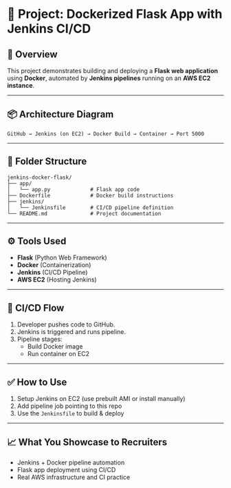 
# 🐳 Project: Dockerized Flask App with Jenkins CI/CD

## 🚀 Overview
This project demonstrates building and deploying a **Flask web application** using **Docker**, automated by **Jenkins pipelines** running on an **AWS EC2 instance**.

---

## 📦 Architecture Diagram

```
GitHub → Jenkins (on EC2) → Docker Build → Container → Port 5000
```

---

## 📁 Folder Structure

```
jenkins-docker-flask/
├── app/
│   └── app.py             # Flask app code
├── Dockerfile             # Docker build instructions
├── jenkins/
│   └── Jenkinsfile        # CI/CD pipeline definition
└── README.md              # Project documentation
```

---

## ⚙️ Tools Used

- **Flask** (Python Web Framework)
- **Docker** (Containerization)
- **Jenkins** (CI/CD Pipeline)
- **AWS EC2** (Hosting Jenkins)

---

## 🔄 CI/CD Flow

1. Developer pushes code to GitHub.
2. Jenkins is triggered and runs pipeline.
3. Pipeline stages:
   - Build Docker image
   - Run container on EC2

---

## ✅ How to Use

1. Setup Jenkins on EC2 (use prebuilt AMI or install manually)
2. Add pipeline job pointing to this repo
3. Use the `Jenkinsfile` to build & deploy

---

## 📈 What You Showcase to Recruiters

- Jenkins + Docker pipeline automation
- Flask app deployment using CI/CD
- Real AWS infrastructure and CI practice
